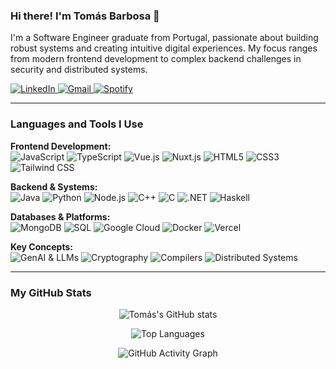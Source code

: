 ### Hi there! I'm Tomás Barbosa 👋

I'm a Software Engineer graduate from Portugal, passionate about building robust systems and creating intuitive digital experiences. My focus ranges from modern frontend development to complex backend challenges in security and distributed systems.

<!-- Social Badges -->
<p align="left">
  <a href="https://www.linkedin.com/in/tomasbarbosa7/" target="_blank">
    <img src="https://img.shields.io/badge/LinkedIn-0077B5?style=for-the-badge&logo=linkedin&logoColor=white" alt="LinkedIn"/>
  </a>
  <a href="mailto:tomasbarbosa72004@gmail.com">
    <img src="https://img.shields.io/badge/Gmail-D14836?style=for-the-badge&logo=gmail&logoColor=white" alt="Gmail"/>
  </a>
  <a href="https://open.spotify.com/user/sr12whsgms1lmwmr2m4htd6ko?si=d3fb458b7efb4b6a" target="_blank">
    <img src="https://img.shields.io/badge/Spotify-1ED760?&style=for-the-badge&logo=spotify&logoColor=white" alt="Spotify"/>
  </a>
</p>

---

### Languages and Tools I Use

<p align="left">
  <strong>Frontend Development:</strong><br>
  <img src="https://img.shields.io/badge/JavaScript-F7DF1E?style=for-the-badge&logo=javascript&logoColor=black" alt="JavaScript"/>
  <img src="https://img.shields.io/badge/TypeScript-3178C6?style=for-the-badge&logo=typescript&logoColor=white" alt="TypeScript"/>
  <img src="https://img.shields.io/badge/Vue.js-4FC08D?style=for-the-badge&logo=vue.js&logoColor=white" alt="Vue.js"/>
  <img src="https://img.shields.io/badge/Nuxt.js-00DC82?style=for-the-badge&logo=nuxt.js&logoColor=white" alt="Nuxt.js"/>
  <img src="https://img.shields.io/badge/HTML5-E34F26?style=for-the-badge&logo=html5&logoColor=white" alt="HTML5"/>
  <img src="https://img.shields.io/badge/CSS3-1572B6?style=for-the-badge&logo=css3&logoColor=white" alt="CSS3"/>
  <img src="https://img.shields.io/badge/Tailwind_CSS-38B2AC?style=for-the-badge&logo=tailwind-css&logoColor=white" alt="Tailwind CSS"/>
</p>

<p align="left">
  <strong>Backend & Systems:</strong><br>
  <img src="https://img.shields.io/badge/Java-ED8B00?style=for-the-badge&logo=openjdk&logoColor=white" alt="Java"/>
  <img src="https://img.shields.io/badge/Python-3776AB?style=for-the-badge&logo=python&logoColor=white" alt="Python"/>
  <img src="https://img.shields.io/badge/Node.js-339933?style=for-the-badge&logo=nodedotjs&logoColor=white" alt="Node.js"/>
  <img src="https://img.shields.io/badge/C++-00599C?style=for-the-badge&logo=c%2B%2B&logoColor=white" alt="C++"/>
  <img src="https://img.shields.io/badge/C-00599C?style=for-the-badge&logo=c&logoColor=white" alt="C"/>
  <img src="https://img.shields.io/badge/.NET-512BD4?style=for-the-badge&logo=dotnet&logoColor=white" alt=".NET"/>
  <img src="https://img.shields.io/badge/Haskell-5D4F85?style=for-the-badge&logo=haskell&logoColor=white" alt="Haskell"/>
</p>

<p align="left">
  <strong>Databases & Platforms:</strong><br>
  <img src="https://img.shields.io/badge/MongoDB-47A248?style=for-the-badge&logo=mongodb&logoColor=white" alt="MongoDB"/>
  <img src="https://img.shields.io/badge/SQL-4479A1?style=for-the-badge&logo=postgresql&logoColor=white" alt="SQL"/>
  <img src="https://img.shields.io/badge/Google_Cloud-4285F4?style=for-the-badge&logo=google-cloud&logoColor=white" alt="Google Cloud"/>
  <img src="https://img.shields.io/badge/Docker-2496ED?style=for-the-badge&logo=docker&logoColor=white" alt="Docker"/>
  <img src="https://img.shields.io/badge/Vercel-000000?style=for-the-badge&logo=vercel&logoColor=white" alt="Vercel"/>
</p>

<p align="left">
  <strong>Key Concepts:</strong><br>
  <img src="https://img.shields.io/badge/GenAI_&_LLMs-74AA9C?style=for-the-badge" alt="GenAI & LLMs"/>
  <img src="https://img.shields.io/badge/Cryptography-0078D4?style=for-the-badge" alt="Cryptography"/>
  <img src="https://img.shields.io/badge/Compilers-9932CC?style=for-the-badge" alt="Compilers"/>
  <img src="https://img.shields.io/badge/Distributed_Systems-FF4500?style=for-the-badge" alt="Distributed Systems"/>
</p>

---

### My GitHub Stats

<p align="center">
  <!-- A ALTERAÇÃO ESTÁ AQUI: Adicionado 'include_all_commits=true' para mostrar os commits totais -->
  <img src="https://github-readme-stats.vercel.app/api?username=tomasbarbosa&show_icons=true&theme=tokyonight&count_private=true&include_all_commits=true&hide_border=true" alt="Tomás's GitHub stats"/>
</p>
<p align="center">
  <img src="https://github-readme-stats.vercel.app/api/top-langs/?username=tomasbarbosa&layout=compact&theme=tokyonight&hide_border=true" alt="Top Languages"/>
</p>

<!-- NOVO CARD: Gráfico de atividade do último ano -->
<p align="center">
  <img src="https://github-readme-activity-graph.vercel.app/graph?username=tomasbarbosa&theme=tokyo-night&hide_border=true&hide_title=false&line=bb9af7&point=bb9af7&area=true&area_color=bb9af7" alt="GitHub Activity Graph"/>
</p>

